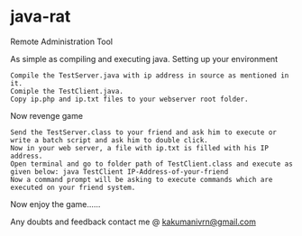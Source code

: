 java-rat
========

Remote Administration Tool

As simple as compiling and executing java.
Setting up your environment

    Compile the TestServer.java with ip address in source as mentioned in it.
    Comiple the TestClient.java.
    Copy ip.php and ip.txt files to your webserver root folder.

Now revenge game

    Send the TestServer.class to your friend and ask him to execute or write a batch script and ask him to double click.
    Now in your web server, a file with ip.txt is filled with his IP address.
    Open terminal and go to folder path of TestClient.class and execute as given below: java TestClient IP-Address-of-your-friend
    Now a command prompt will be asking to execute commands which are executed on your friend system.

Now enjoy the game......

Any doubts and feedback contact me @ kakumanivrn@gmail.com
